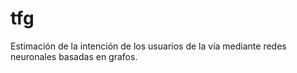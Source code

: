 # tfg
Estimación de la intención de los usuarios de la vía mediante redes neuronales basadas en grafos.
